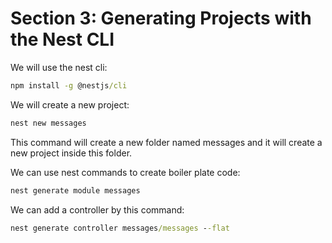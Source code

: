 # Section 3: Generating Projects with the Nest CLI

We will use the nest cli:

```cmd
npm install -g @nestjs/cli
```

We will create a new project:

```cmd
nest new messages
```

This command will create a new folder named messages and it will create a new project inside this folder.

We can use nest commands to create boiler plate code:

```cmd
nest generate module messages
```

We can add a controller by this command:

```cmd
nest generate controller messages/messages --flat
```
